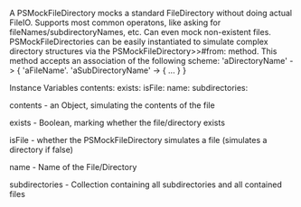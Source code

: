 A PSMockFileDirectory mocks a standard FileDirectory without doing actual FileIO.
Supports most common operatons, like asking for fileNames/subdirectoryNames, etc.
Can even mock non-existent files.
PSMockFileDirectories can be easily instantiated to simulate complex directory structures via the PSMockFileDirectory>>#from: method.
This method accepts an association of the following scheme:
'aDirectoryName' -> {
	'aFileName'.
	'aSubDirectoryName' -> {
		...
	}
}

Instance Variables
	contents:		<Object>
	exists:		<Boolean>
	isFile:		<Boolean>
	name:		<String>
	subdirectories:		<Collection>

contents
	- an Object, simulating the contents of the file

exists
	- Boolean, marking whether the file/directory exists

isFile
	- whether the PSMockFileDirectory simulates a file (simulates a directory if false)

name
	- Name of the File/Directory

subdirectories
	- Collection containing all subdirectories and all contained files
